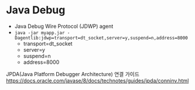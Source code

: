 # Java Debug
- Java Debug Wire Protocol (JDWP) agent
- `java -jar myapp.jar -Dagentlib:jdwp=transport=dt_socket,server=y,suspend=n,address=8000`
  * transport=dt_socket
  * server=y
  * suspend=n
  * address=8000

JPDA(Java Platform Debugger Architecture) 연결 가이드
https://docs.oracle.com/javase/8/docs/technotes/guides/jpda/conninv.html
